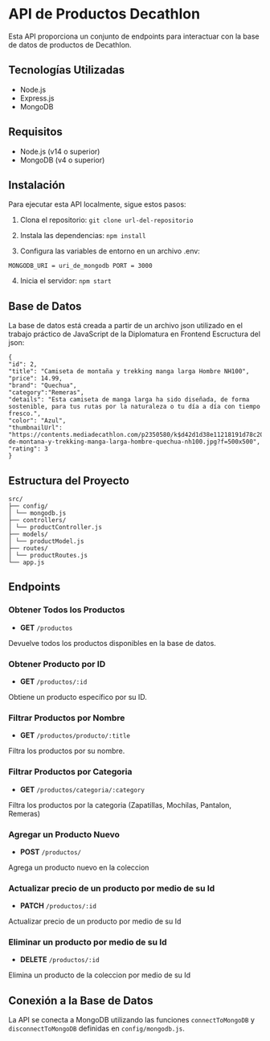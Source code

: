# API de Productos Decathlon

Esta API proporciona un conjunto de endpoints para interactuar con la base de datos de productos de Decathlon.

## Tecnologías Utilizadas

- Node.js
- Express.js
- MongoDB

## Requisitos

- Node.js (v14 o superior)
- MongoDB (v4 o superior)

## Instalación

Para ejecutar esta API localmente, sigue estos pasos:

1. Clona el repositorio:
   `git clone url-del-repositorio`

2. Instala las dependencias:
   `npm install`

3. Configura las variables de entorno en un archivo .env:

`MONGODB_URI = uri_de_mongodb
PORT = 3000`

4. Inicia el servidor:
   `npm start`

## Base de Datos

La base de datos está creada a partir de un archivo json utilizado en el trabajo práctico de JavaScript de la Diplomatura en Frontend
Escructura del json:

```
{
"id": 2,
"title": "Camiseta de montaña y trekking manga larga Hombre NH100",
"price": 14.99,
"brand": "Quechua",
"category":"Remeras",
"details": "Esta camiseta de manga larga ha sido diseñada, de forma sostenible, para tus rutas por la naturaleza o tu día a día con tiempo fresco.",
"color": "Azul",
"thumbnailUrl": "https://contents.mediadecathlon.com/p2350580/k$d42d1d38e11218191d78c205941e3dc8/sq/camiseta-de-montana-y-trekking-manga-larga-hombre-quechua-nh100.jpg?f=500x500",
"rating": 3
}
```

## Estructura del Proyecto

```
src/
├── config/
│ └── mongodb.js
├── controllers/
│ └── productController.js
├── models/
│ └── productModel.js
├── routes/
│ └── productRoutes.js
└── app.js
```

## Endpoints

### Obtener Todos los Productos

- **GET** `/productos`

Devuelve todos los productos disponibles en la base de datos.

### Obtener Producto por ID

- **GET** `/productos/:id`

Obtiene un producto específico por su ID.

### Filtrar Productos por Nombre

- **GET** `/productos/producto/:title`

Filtra los productos por su nombre.

### Filtrar Productos por Categoria

- **GET** `/productos/categoria/:category`

Filtra los productos por la categoria (Zapatillas, Mochilas, Pantalon, Remeras)

### Agregar un Producto Nuevo

- **POST** `/productos/`

Agrega un producto nuevo en la coleccion

### Actualizar precio de un producto por medio de su Id

- **PATCH** `/productos/:id`

Actualizar precio de un producto por medio de su Id

### Eliminar un producto por medio de su Id

- **DELETE** `/productos/:id`

Elimina un producto de la coleccion por medio de su Id

## Conexión a la Base de Datos

La API se conecta a MongoDB utilizando las funciones `connectToMongoDB` y `disconnectToMongoDB` definidas en `config/mongodb.js`.
